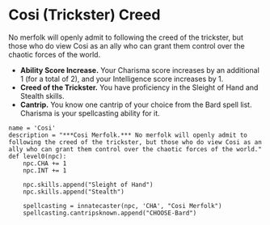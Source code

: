 # Cosi (Trickster) Creed
No merfolk will openly admit to following the creed of the trickster, but those who do view Cosi as an ally who can grant them control over the chaotic forces of the world.

* **Ability Score Increase.** Your Charisma score increases by an additional 1 (for a total of 2), and your Intelligence score increases by 1.
* **Creed of the Trickster.** You have proficiency in the Sleight of Hand and Stealth skills.
* **Cantrip.** You know one cantrip of your choice from the Bard spell list. Charisma is your spellcasting ability for it.

```
name = 'Cosi'
description = "***Cosi Merfolk.*** No merfolk will openly admit to following the creed of the trickster, but those who do view Cosi as an ally who can grant them control over the chaotic forces of the world."
def level0(npc):
    npc.CHA += 1
    npc.INT += 1

    npc.skills.append("Sleight of Hand")
    npc.skills.append("Stealth")

    spellcasting = innatecaster(npc, 'CHA', "Cosi Merfolk")
    spellcasting.cantripsknown.append("CHOOSE-Bard")
```